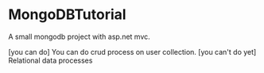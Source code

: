# MongoDBTutorial
A small mongodb project with asp.net mvc.

[you can do] You can do crud process on user collection.
[you can't do yet] Relational data processes


